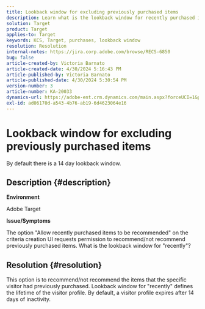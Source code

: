 ```yaml
---
title: Lookback window for excluding previously purchased items
description: Learn what is the lookback window for recently purchased items.
solution: Target
product: Target
applies-to: Target
keywords: KCS, Target, purchases, lookback window
resolution: Resolution
internal-notes: https://jira.corp.adobe.com/browse/RECS-6850
bug: false
article-created-by: Victoria Barnato
article-created-date: 4/30/2024 5:16:43 PM
article-published-by: Victoria Barnato
article-published-date: 4/30/2024 5:30:54 PM
version-number: 3
article-number: KA-20033
dynamics-url: https://adobe-ent.crm.dynamics.com/main.aspx?forceUCI=1&pagetype=entityrecord&etn=knowledgearticle&id=be6d0369-1507-ef11-9f89-000d3a31b84a
exl-id: ad06170d-a543-4b76-ab19-6d4623064e16
---
```

# Lookback window for excluding previously purchased items


By default there is a 14 day lookback window.

## Description {#description}


<b>Environment</b>

Adobe Target

<b>Issue/Symptoms</b>

The option "Allow recently purchased items to be recommended" on the criteria creation UI requests permission to recommend/not recommend previously purchased items. What is the lookback window for "recently"?


## Resolution {#resolution}


This option is to recommend/not recommend the items that the specific visitor had previously purchased. Lookback window for "recently" defines the lifetime of the visitor profile. By default, a visitor profile expires after 14 days of inactivity.
